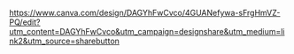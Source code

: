 https://www.canva.com/design/DAGYhFwCvco/4GUANefywa-sFrgHmVZ-PQ/edit?utm_content=DAGYhFwCvco&utm_campaign=designshare&utm_medium=link2&utm_source=sharebutton